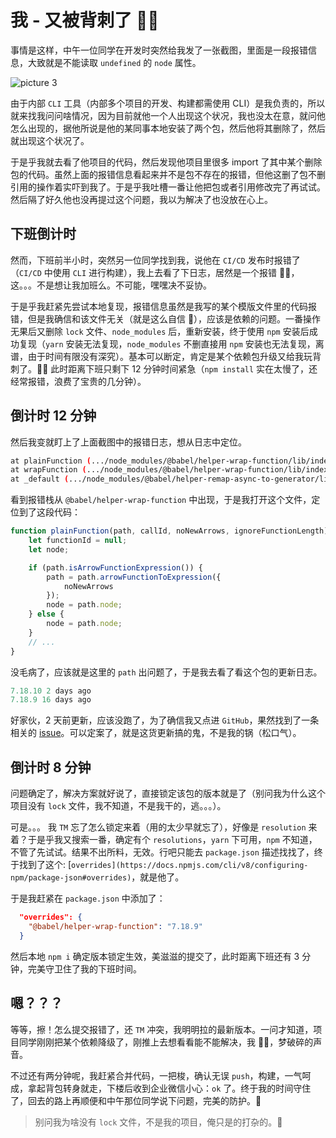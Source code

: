 # 我 - 又被背刺了 🤦‍♂️

事情是这样，中午一位同学在开发时突然给我发了一张截图，里面是一段报错信息，大致就是不能读取 `undefined` 的 `node` 属性。

![picture 3](/image/blog-whatsup-20220803-26.png)

由于内部 `CLI` 工具（内部多个项目的开发、构建都需使用 CLI）是我负责的，所以就来找我问问啥情况，因为目前就他一个人出现这个状况，我也没太在意，就问他怎么出现的，据他所说是他的某同事本地安装了两个包，然后他将其删除了，然后就出现这个状况了。

于是乎我就去看了他项目的代码，然后发现他项目里很多 import 了其中某个删除包的代码。虽然上面的报错信息看起来并不是包不存在的报错，但他这删了包不删引用的操作着实吓到我了。于是乎我吐槽一番让他把包或者引用修改完了再试试。然后隔了好久他也没再提过这个问题，我以为解决了也没放在心上。

## 下班倒计时

然而，下班前半小时，突然另一位同学找到我，说他在 `CI/CD` 发布时报错了（`CI/CD` 中使用 `CLI` 进行构建），我上去看了下日志，居然是一个报错 🤦‍♂️，这。。。不是想让我加班么。不可能，嘿嘿决不妥协。

于是乎我赶紧先尝试本地复现，报错信息虽然是我写的某个模版文件里的代码报错，但是我确信和该文件无关（就是这么自信 🐒），应该是依赖的问题。一番操作无果后又删除 `lock` 文件、`node_modules` 后，重新安装，终于使用 `npm` 安装后成功复现（`yarn` 安装无法复现，`node_modules` 不删直接用 `npm` 安装也无法复现，离谱，由于时间有限没有深究）。基本可以断定，肯定是某个依赖包升级又给我玩背刺了。🤦‍♂️ 此时距离下班只剩下 12 分钟时间紧急（`npm install` 实在太慢了，还经常报错，浪费了宝贵的几分钟）。

## 倒计时 12 分钟

然后我变就盯上了上面截图中的报错日志，想从日志中定位。

```sh
at plainFunction (.../node_modules/@babel/helper-wrap-function/lib/index.js:69:17)
at wrapFunction (.../node_modules/@babel/helper-wrap-function/lib/index.js:128:5)
at _default (.../node_modules/@babel/helper-remap-async-to-generator/lib/index.js:47:35)
```

看到报错栈从 `@babel/helper-wrap-function` 中出现，于是我打开这个文件，定位到了这段代码：

```js
function plainFunction(path, callId, noNewArrows, ignoreFunctionLength) {
    let functionId = null;
    let node;

    if (path.isArrowFunctionExpression()) {
        path = path.arrowFunctionToExpression({
            noNewArrows
        });
        node = path.node;
    } else {
        node = path.node;
    }
    // ...
}
```

没毛病了，应该就是这里的 `path` 出问题了，于是我去看了看这个包的更新日志。

```js
7.18.10 2 days ago
7.18.9 16 days ago
```

好家伙，2 天前更新，应该没跑了，为了确信我又点进 `GitHub`，果然找到了一条相关的 [issue](https://github.com/babel/babel/issues/14822)。可以定案了，就是这货更新搞的鬼，不是我的锅（松口气）。

## 倒计时 8 分钟

问题确定了，解决方案就好说了，直接锁定该包的版本就是了（别问我为什么这个项目没有 `lock` 文件，我不知道，不是我干的，逃。。。）。

可是。。。 我 `TM` 忘了怎么锁定来着（用的太少早就忘了），好像是 `resolution` 来着？于是乎我又搜索一番，确定有个 `resolutions`，`yarn` 下可用，`npm` 不知道，不管了先试试。结果不出所料，无效。行吧只能去 `package.json` 描述找找了，终于找到了这个: [`overrides](https://docs.npmjs.com/cli/v8/configuring-npm/package-json#overrides)`，就是他了。

于是我赶紧在 `package.json` 中添加了：

```json
  "overrides": {
    "@babel/helper-wrap-function": "7.18.9"
  }
```

然后本地 `npm i` 确定版本锁定生效，美滋滋的提交了，此时距离下班还有 3 分钟，完美守卫住了我的下班时间。

## 嗯？？？

等等，擦！怎么提交报错了，还 `TM` 冲突，我明明拉的最新版本。一问才知道，项目同学刚刚把某个依赖降级了，刚推上去想看看能不能解决，我 🤦‍♂️，梦破碎的声音。

不过还有两分钟呢，我赶紧合并代码，一把梭，确认无误 `push`，构建，一气呵成，拿起背包转身就走，下楼后收到企业微信小心：`ok` 了。终于我的时间守住了，回去的路上再顺便和中午那位同学说下问题，完美的防护。🐶

> 别问我为啥没有 `lock` 文件，不是我的项目，俺只是的打杂的。🐒
